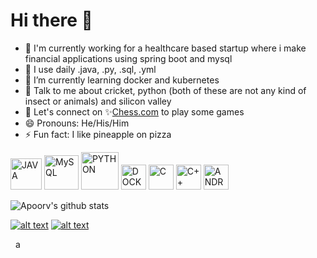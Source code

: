 # Hi there 👋   
- 🏦 I'm currently working for a healthcare based startup where i make financial applications using spring boot and mysql
- 🤔 I use daily .java, .py, .sql, .yml
- 🌱 I’m currently learning docker and kubernetes
- 💬 Talk to me about cricket, python (both of these are not any kind of insect or animals) and silicon valley
- 👯 Let's connect on ✨[Chess.com](https://www.chess.com/member/sweetxcyanide) to play some games
- 😄 Pronouns: He/His/Him
- ⚡ Fun fact: I like pineapple on pizza 


<p align="left">
<img src="https://konpa.github.io/devicon/devicon.git/icons/java/java-original-wordmark.svg" alt="JAVA" width="50" height="50"/> 
<img src="https://konpa.github.io/devicon/devicon.git/icons/mysql/mysql-original-wordmark.svg" alt="MySQL" width="55" height="55"/> 
<img src="https://konpa.github.io/devicon/devicon.git/icons/python/python-original-wordmark.svg" alt="PYTHON" width="60" height="60"/>
<img src="https://konpa.github.io/devicon/devicon.git/icons/docker/docker-original-wordmark.svg" alt="DOCKER" width="40" height="40"/> 
<img src="https://konpa.github.io/devicon/devicon.git/icons/c/c-original.svg" alt="C" width="40" height="40"/> 
<img src="https://konpa.github.io/devicon/devicon.git/icons/cplusplus/cplusplus-original.svg" alt="C++" width="40" height="40"/> 
<img src="https://konpa.github.io/devicon/devicon.git/icons/android/android-original-wordmark.svg" alt="ANDROID" width="40" height="40"/> 
</p>


![Apoorv's github stats](https://github-readme-stats.vercel.app/api?username=apoorvtyagi&show_icons=true&title_color=fff&icon_color=79ff97&text_color=9f9f9f&bg_color=151515&hide=["stars"])


[![alt text][1.1]][1] [![alt text][2.1]][2] 
<!-- icons with padding -->
[1.1]: http://i.imgur.com/tXSoThF.png (twitter)
[2.1]: http://i.imgur.com/0o48UoR.png (github)
<!-- links to your social media accounts -->
[1]: http://www.twitter.com/apoorv__tyagi
[2]: http://www.github.com/apoorvtyagi
&nbsp; <a href="https://linkedin.com/in/apoorvtyagi" target="blank"><img src="https://cdn.jsdelivr.net/npm/simple-icons@3.0.1/icons/linkedin.svg" alt="apoorvtyagi" height="15"   width="15" /></a>

<!--
**ApoorvTyagi/ApoorvTyagi** is a ✨ _special_ ✨ repository because its `README.md` (this file) appears on your GitHub profile.

Here are some ideas to get you started:

- 🔭 I’m currently working on ...
- 🌱 I’m currently learning ...
- 👯 I’m looking to collaborate on ...
- 🤔 I’m looking for help with ...
- 💬 Ask me about ...
- 📫 How to reach me: ...
- ⚡ Fun fact: ...
- 📫 Reach me on ✨[Twitter](https://www.twitter.com/apoorv__tyagi) ; ✨[LinkedIn](https://www.linkedin.com/in/apoorvtyagi/)
-->
